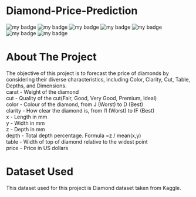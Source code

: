 # Diamond-Price-Prediction
![my badge](https://img.shields.io/badge/Python-3-blue)
![my badge](https://img.shields.io/badge/Machine-Learning-brightgreen)
![my badge](https://img.shields.io/badge/Flask-App-green)
![my badge](https://img.shields.io/badge/ML-Flow-yellowgreen)
![my badge](https://img.shields.io/badge/AI-OPS-orange)
![my badge](https://img.shields.io/badge/-GIT-green)
![my badge](https://img.shields.io/badge/-DVC-darkblue)

# About The Project

The objective of this project is to forecast the price of diamonds by considering their diverse characteristics, including Color, Clarity, Cut, Table, Depths, and Dimensions. <br>
carat - Weight of the diamond <br>
cut - Quality of the cut(Fair, Good, Very Good, Premium, Ideal) <br>
color - Colour of the diamond, from J (Worst) to D (Best) <br>
clarity - How clear the diamond is, from I1 (Worst) to IF (Best) <br>
x - Length in mm <br>
y - Width in mm <br>
z - Depth in mm <br>
depth - Total depth percentage. Formula =z / mean(x,y) <br>
table - Width of top of diamond relative to the widest point <br>
price - Price in US dollars <br>

# Dataset Used

This dataset used for this project is Diamond dataset taken from Kaggle.

